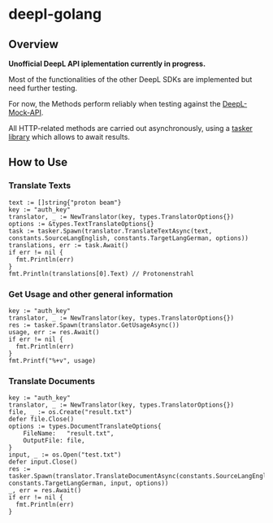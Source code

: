# deepl-golang

## Overview

**Unofficial DeepL API iplementation currently in progress.**

Most of the functionalities of the other DeepL SDKs are implemented but need further testing.

For now, the Methods perform reliably when testing against the [DeepL-Mock-API](https://github.com/DeepLcom/deepl-mock).

All HTTP-related methods are carried out asynchronously, using a [tasker library](https://github.com/anthdm/tasker) which allows to await results.

## How to Use

### Translate Texts
```golang
text := []string{"proton beam"}
key := "auth_key"
translator, _ := NewTranslator(key, types.TranslatorOptions{})
options := &types.TextTranslateOptions{}
task := tasker.Spawn(translator.TranslateTextAsync(text, constants.SourceLangEnglish, constants.TargetLangGerman, options))
translations, err := task.Await()
if err != nil {
  fmt.Println(err)
}
fmt.Println(translations[0].Text) // Protonenstrahl
```

### Get Usage and other general information
```golang
key := "auth_key"
translator, _ := NewTranslator(key, types.TranslatorOptions{})
res := tasker.Spawn(translator.GetUsageAsync())
usage, err := res.Await()
if err != nil {
  fmt.Println(err)
}
fmt.Printf("%+v", usage)
```

### Translate Documents
```golang
key := "auth_key"
translator, _ := NewTranslator(key, types.TranslatorOptions{})
file, _ := os.Create("result.txt")
defer file.Close()
options := types.DocumentTranslateOptions{
	FileName:   "result.txt",
	OutputFile: file,
}
input, _ := os.Open("test.txt")
defer input.Close()
res := tasker.Spawn(translator.TranslateDocumentAsync(constants.SourceLangEnglish, constants.TargetLangGerman, input, options))
_, err = res.Await()
if err != nil {
  fmt.Println(err)
}
```
